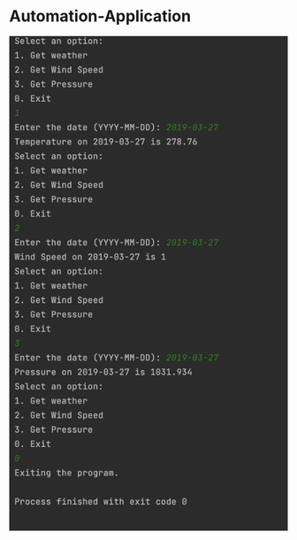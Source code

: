 # Automation-Application

![Screenshot 2023-08-02 at 11.11.39 PM.png](Screenshot%202023-08-02%20at%2011.11.39%20PM.png)